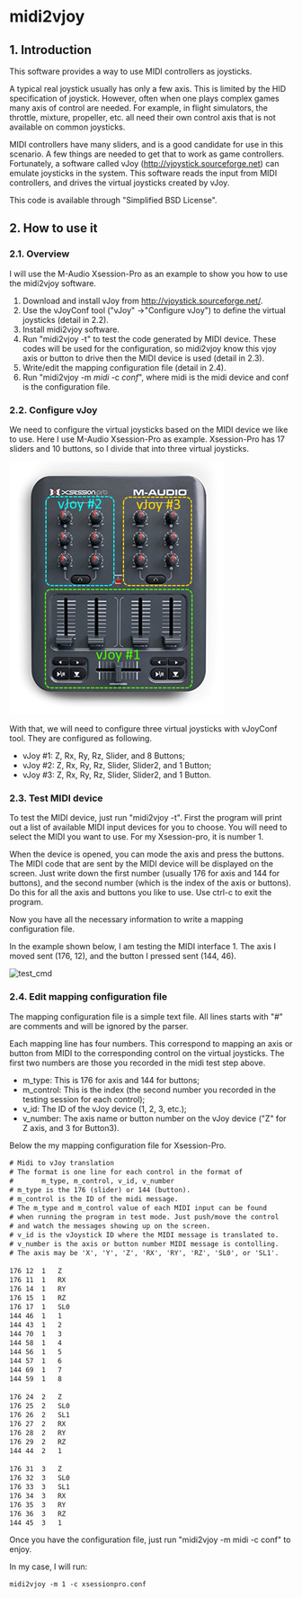 # midi2vjoy

## 1. Introduction

This software provides a way to use MIDI controllers as joysticks.

A typical real joystick usually has only a few axis. This is limited by the HID specification of joystick. However, often when one plays complex games many axis of control are needed. For example, in flight simulators, the throttle, mixture, propeller, etc. all need their own control axis that is not available on common joysticks.

MIDI controllers have many sliders, and is a good candidate for use in this scenario. A few things are needed to get that to work as game controllers. Fortunately, a software called vJoy (http://vjoystick.sourceforge.net) can emulate joysticks in the system. This software reads the input from MIDI controllers, and drives the virtual joysticks created by vJoy.

This code is available through "Simplified BSD License".

## 2. How to use it

### 2.1. Overview

I will use the M-Audio Xsession-Pro as an example to show you how to use the midi2vjoy software.

1. Download and install vJoy from http://vjoystick.sourceforge.net/.
2. Use the vJoyConf tool ("vJoy" ->"Configure vJoy") to define the virtual joysticks (detail in 2.2).
3. Install midi2vjoy software.
4. Run "midi2vjoy -t" to test the code generated by MIDI device. These codes will be used for the configuration, so midi2vjoy know this vjoy axis or button to drive then the MIDI device is used (detail in 2.3).
5. Write/edit the mapping configuration file (detail in 2.4).
6.  Run "midi2vjoy -m *midi* -c *conf*", where midi is the midi device and conf is the configuration file.

### 2.2. Configure vJoy

We need to configure the virtual joysticks based on the MIDI device we like to use. Here I use M-Audio Xsession-Pro as example. Xsession-Pro has 17 sliders and 10 buttons, so I divide that into three virtual joysticks.

![xsessionpro](readme_images\xsessionpro.png)

With that, we will need to configure three virtual joysticks with vJoyConf tool. They are configured as following.

- vJoy #1: Z, Rx, Ry, Rz, Slider, and 8 Buttons;
- vJoy #2: Z, Rx, Ry, Rz, Slider, Slider2, and 1 Button;
- vJoy #3: Z, Rx, Ry, Rz, Slider, Slider2, and 1 Button.

### 2.3. Test MIDI device

To test the MIDI device, just run "midi2vjoy -t". First the program will print out a list of available MIDI input devices for you to choose. You will need to select the MIDI you want to use. For my Xsession-pro, it is number 1.

When the device is opened, you can mode the axis and press the buttons. The MIDI code that are sent by the MIDI device will be displayed on the screen. Just write down the first number (usually 176 for axis and 144 for buttons), and the second number (which is the index of the axis or buttons). Do this for all the axis and buttons you like to use. Use ctrl-c to exit the program.

Now you have all the necessary information to write a mapping configuration file.

In the example shown below, I am testing the MIDI interface 1. The axis I moved sent (176, 12), and the button I pressed sent (144, 46).

![test_cmd](D:\Coding\midi2vjoy\readme_images\test_cmd.png)

### 2.4. Edit mapping configuration file

The mapping configuration file is a simple text file. All lines starts with "#" are comments and will be ignored by the parser.

Each mapping line has four numbers. This correspond to mapping an axis or button from MIDI to the corresponding control on the virtual joysticks. The first two numbers are those you recorded in the midi test step above.

- m_type: This is 176 for axis and 144 for buttons;
- m_control: This is the index (the second number you recorded in the testing session for each control);
- v_id: The ID of the vJoy device (1, 2, 3, etc.);
- v_number: The axis name or button number on the vJoy device ("Z" for Z axis, and 3 for Button3).

Below the my mapping configuration file for Xsession-Pro.

```
# Midi to vJoy translation
# The format is one line for each control in the format of
#       m_type, m_control, v_id, v_number
# m_type is the 176 (slider) or 144 (button).
# m_control is the ID of the midi message.
# The m_type and m_control value of each MIDI input can be found
# when running the program in test mode. Just push/move the control
# and watch the messages showing up on the screen.
# v_id is the vJoystick ID where the MIDI message is translated to.
# v_number is the axis or button number MIDI message is contolling.
# The axis may be 'X', 'Y', 'Z', 'RX', 'RY', 'RZ', 'SL0', or 'SL1'.

176	12	1	Z
176	11	1	RX
176	14	1	RY
176	15	1	RZ
176	17	1	SL0
144	46	1	1
144	43	1	2
144	70	1	3
144	58	1	4
144	56	1	5
144	57	1	6
144	69	1	7
144	59	1	8

176	24	2	Z
176	25	2	SL0
176	26	2	SL1
176	27	2	RX
176	28	2	RY
176	29	2	RZ
144	44	2	1

176	31	3	Z
176	32	3	SL0
176	33	3	SL1
176	34	3	RX
176	35	3	RY
176	36	3	RZ
144	45	3	1

```

Once you have the configuration file, just run "midi2vjoy -m midi -c conf" to enjoy.

In my case, I will run:

```
midi2vjoy -m 1 -c xsessionpro.conf
```

